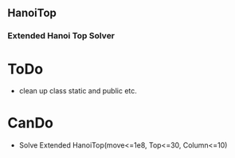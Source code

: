## HanoiTop
### Extended Hanoi Top Solver
# ToDo
- clean up class static and public etc.

# CanDo
- Solve Extended HanoiTop(move<=1e8, Top<=30, Column<=10)
